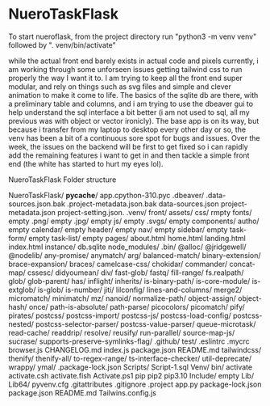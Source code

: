 # NueroTaskFlask

To start nueroflask, from the project directory run "python3 -m venv venv" followed by ". venv/bin/activate"

while the actual front end barely exists in actual code and pixels currently, i am working through some unforseen issues getting tailwind css to run properly the way I want it to. I am trying to keep all the front end super modular, and rely on things such as svg files and simple and clever animation to make it come to life. The basics of the sqlite db are there, with a preliminary table and columns, and i am trying to use the dbeaver gui to help understand the sql interface a bit better (i am not used to sql, all my previous was with object or vector ironicly). The base app is on its way, but because i transfer from my laptop to desktop every other day or so, the venv has been a bit of a continuous sore spot for bugs and issues. Over the week, the issues on the backend will be first to get fixed so i can rapidly add the remaining features i want to get in and then tackle a simple front end (the white has started to hurt my eyes lol).

NueroTaskFlask Folder structure

NueroTaskFlask/
	__pycache__/
		app.cpython-310.pyc
	.dbeaver/
		.data-sources.json.bak
		.project-metadata.json.bak
		data-sources.json
		project-metadata.json
		project-setting.json.
	.venv/
	front/
		assets/
			css/
				rmpty
			fonts/
				empty
			.png/
				empty
			.jpg/
				empty
			js/
				empty
			.svgs/
				empty
		components/
			autho/
				empty
			calendar/
				empty
			header/
				empty
			nav/
				empty
			sidebar/
				empty
			task-form/
				empty
			task-list/
				empty
		pages/
			about.html
			home.html
			landing.html
		index.html
	instance/
		db.sqlite
	node_modules/
		.bin/
		@alloc/
		@jridgewell/
		@nodelib/
		any-promise/
		anymatch/
		arg/
		balanced-match/
		binary-extension/
		brace-expansion/
		braces/
		camelcase-css/
		chokidar/
		commander/
		concat-map/
		cssesc/
		didyoumean/
		div/
		fast-glob/
		fastq/
		fill-range/
		fs.realpath/
		glob/
		glob-parent/
		has/
		inflight/
		inherits/
		is-binary-path/
		is-core-module/
		is-extglob/
		is-glob/
		is-number/
		jiti/
		lilconfig/
		lines-and-columns/
		merge2/
		micromatch/
		minimatch/
		mz/
		nanoid/
		normalize-path/
		object-assign/
		object-hash/
		once/
		path-is-absolute/
		path-parse/
		picocolors/
		picomatch/
		pify/
		pirates/
		postcss/
		postcss-import/
		postcss-js/
		postcss-load-config/
		postcss-nested/
		postcss-selector-parser/
		postcss-value-parser/
		queue-microtask/
		read-cache/
		readdrip/
		resolve/
		reusify/
		run-parallel/
		source-map-js/
		sucrase/
		supports-preserve-symlinks-flag/
			.github/
			test/
			.eslintrc
			.mycrc
			browser.js
			CHANGELOG.md
			index.js
			package.json
			README.md
		tailwindcss/
		thenify/
		thenify-all/
		to-regex-range/
		ts-interface-checker/
		util-deprecate/
		wrappy/
		ymal/
		.package-lock.json
	Scripts/
		Script-1.sql
	Venv/
		bin/
			activate
			activate.csh
			activate.fish
			Activate.ps1
			pip
			pip2
			pip3.10
		Include/
			empty
		Lib/
		Lib64/
		pyvenv.cfg
	.gitattributes
	.gitignore
	.project
	app.py
	package-lock.json
	package.json
	README.md
	Tailwins.config.js
